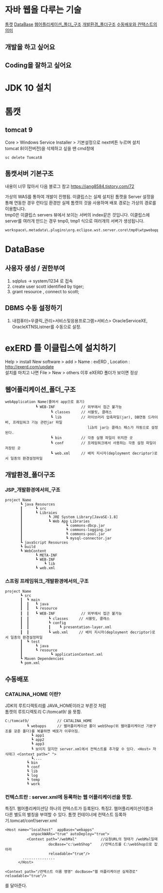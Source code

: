 # 자바 웹을 다루는 기술

[톰캣](#톰캣)
[DataBase](#DataBase)
[웹어플리케이션_폴더_구조](#웹어플리케이션_폴더_구조)
[개발환경_폴더구조](#개발환경_폴더구조)
[수동배포와 컨택스트의 의미](#수동배포)

## 개발을 하고 싶어요
## Coding을 잘하고 싶어요

# JDK 10 설치

# 톰캣
## tomcat 9 

Core > Windows Service Installer > 기본설정으로 next버튼 누르며 설치<br>
tomcat 8(이전버전)을 삭제하고 싶을 땐 cmd창에 
~~~
sc delete Tomcat8
~~~
## 톰캣서버 기본구조
내용이 너무 많아서 다음 블로그 참고 https://jang8584.tistory.com/72 <br>

가상의 WAS를 통하여 개발이 진행됨. 이클립스는 실제 설치된 톰캣을 Server 설정을 통해 연동한 경우 런타임 환경만 실제 톰캣의 것을 사용하며 배포 경로는 가상의 경로를 이용합니다.<br>
tmp0은 이클립스 servers 뷰에서 보이는 서버의 index같은 것입니다.
이클립스에 server를 여러개 만드는 경우 tmp0, tmp1 식으로 여러개의 서버가 생성됩니다.

```
workspace\.metadata\.plugins\org.eclipse.wst.server.core\tmp0\wtpwebapps

```


# DataBase
## 사용자 생성 / 권한부여
1. sqlplus -> system/1234 로 접속
2. create user scott identified by tiger;
3. grant resource , connect to scott;

## DBMS 수동 설정하기
1. 내컴퓨터>우클릭_관리>서비스및응용프로그램>서비스> OracleServiceXE, OracleXTNSListner를 수동으로 설정.

# exERD 를 이클립스에 설치하기
Help > install New software > add > Name : exERD , Location : http://exerd.com/update <br>
설치를 마치고 나면 File > New > others 이후 eXERD 폴더가 보이면 정상

## 웹어플리케이션_폴더_구조
~~~
webApplication Name(줄여서 app으로 표기)
              ┗ WEB-INF            // 외부에서 접근 불가능
                     ┗ classes     // 서블릿, 클래스
                     ┗ lib         // 라이브러리 압축파일(jar), DB연동 드라이버, 프레임워크 기능 관련jar 파일
                                      lib의 jar는 클래스 패스가 자동으로 설정된다.
                     ┗ bin         // 각종 실행 파일이 위치한 곳
                     ┗ conf        // 프레임워크에서 사용하는 각종 설정 파일이 저장된 곳
                     ┗ web.xml     // 배치 지시자(deployment decriptor)로서 일종의 환경설정파일
~~~

## 개발환경_폴더구조
### JSP_개발환경에서의_구조
~~~
project Name
       ┗ java Resources
       ┃      ┗ src
       ┃      ┗ Libraies
       ┃            ┗ JRE System Library[JavaSE-1.8]
       ┃            ┗ Web App Libraries
       ┃                    ┗ commons-dbcp.jar
       ┃                    ┗ commons-logging.jar
       ┃                    ┗ commons-pool.jar
       ┃                    ┗ mysql-connector.jar
       ┗ javaScript Resources
       ┗ build
       ┗ WebContent
              ┗ META-INF
              ┗ WEB-INF
                  ┗ lib
              ┗ web.xml
~~~

### 스프링 프레임워크_개발환경에서의_구조
~~~
project Name
       ┗ src
       ┃  ┗ main  
       ┃  ┃   ┗ java
       ┃  ┃   ┗ resource
       ┃  ┃   ┗ WEB-INF            // 외부에서 접근 불가능
       ┃  ┃         ┗ classes     // 서블릿, 클래스
       ┃  ┃         ┗ config
       ┃  ┃         ┃    ┗ presentation-layer.xml
       ┃  ┃         ┗ web.xml     // 배치 지시자(deployment decriptor)로서 일종의 환경설정파일
       ┃  ┗ test
       ┃      ┗ java
       ┃      ┗ resource
       ┃             ┗ applicationContext.xml
       ┗ Maven Dependencies
       ┗ pom.xml
~~~

## 수동배포
### CATALINA_HOME 이란?
JDK의 루트디렉토리를 JAVA_HOME이라고 부른것 처럼 <br>
톰캣의 루트디렉토리 C:/tomcat9/ 을 뜻함.
~~~
C:/tomcat9/             // CATALINA_HOME
          ┗ webapps     // 웹어플리케이션 폴더 webShop(위 웹어플리케이션 기본구조를 갖춘 폴더)를 복붙하면 배포가 이루어짐.
            ┗ app1
            ┗ app2
            ┗ app3
            ┗ 보이지 않지만 server.xml에서 컨텍스트를 추가할 수 있다. <Host> 자식태그 <Context path=" ">     
            ┗....
          ┗ bin
          ┗ conf
          ┗ lib
          ┗ log
          ┗ temp
          ┗ work
~~~
### 컨텍스트란 : server.xml에 등록하는 웹 어플리케이션을 뜻함.
특징1. 웹어플리케이션당 하나의 컨텍스트가 등록된다.
특징2. 웹어플리케이션이름과 다른 별도의 별칭을 부여할 수 있다.
톰캣 컨테이너에 컨텍스트 등록하기.tomcat/conf/server.xml
~~~
<Host name="localhost"  appBase="webapps"
            unpackWARs="true" autoDeploy="true">
          <Context path="/webMal"           //요청URL의 형태가 /webMal일때
                    docBase="c:\webShop"    //컨텍스트를 C:\webShop으로 잡아라
                    reloadable="true"/>
        ...............             
      </Host>
~~~
~~~
<Context path="/컨텍스트 이름 명명" docBase="웹 어플리케이션 실제경로" reloadable="true"/>
~~~
를 달아준다.




          
